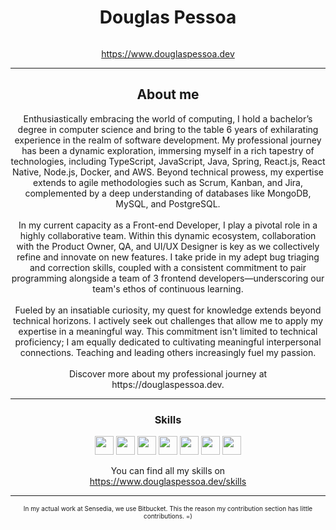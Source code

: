 
  <h1 align="center">Douglas Pessoa</h1>
  <p align="center" style="font-size: 0px">Software Engineer</p>
  <p align="center">
    <a href="https://www.douglaspessoa.dev">https://www.douglaspessoa.dev</a>
  </p>
  <hr>
  <h2 align="center">
    About me
  </h2>
  <p align="center">
Enthusiastically embracing the world of computing, I hold a bachelor’s degree in computer science and bring to the table 6 years of exhilarating experience in the realm of software development. My professional journey has been a dynamic exploration, immersing myself in a rich tapestry of technologies, including TypeScript, JavaScript, Java, Spring, React.js, React Native, Node.js, Docker, and AWS. Beyond technical prowess, my expertise extends to agile methodologies such as Scrum, Kanban, and Jira, complemented by a deep understanding of databases like MongoDB, MySQL, and PostgreSQL.
<br><br>
In my current capacity as a Front-end Developer, I play a pivotal role in a highly collaborative team. Within this dynamic ecosystem, collaboration with the Product Owner, QA, and UI/UX Designer is key as we collectively refine and innovate on new features. I take pride in my adept bug triaging and correction skills, coupled with a consistent commitment to pair programming alongside a team of 3 frontend developers—underscoring our team's ethos of continuous learning.
<br><br>
Fueled by an insatiable curiosity, my quest for knowledge extends beyond technical horizons. I actively seek out challenges that allow me to apply my expertise in a meaningful way. This commitment isn't limited to technical proficiency; I am equally dedicated to cultivating meaningful interpersonal connections. Teaching and leading others increasingly fuel my passion.
<br><br>
Discover more about my professional journey at <br> https://douglaspessoa.dev. 
  </p>
  <hr />
  <h3 align="center">Skills</h3>
  <p align="center">
    <img src="https://www.douglaspessoa.dev/assets/images/skills/typescript.webp" style="height: 30px">
    <img src="https://www.douglaspessoa.dev/assets/images/skills/java.webp" style="height: 30px">
    <img src="https://www.douglaspessoa.dev/assets/images/skills/nodejs.webp" style="height: 30px">
    <img src="https://www.douglaspessoa.dev/assets/images/skills/reactjs.webp" style="height: 30px">
    <img src="https://www.douglaspessoa.dev/assets/images/skills/docker.webp" style="height: 30px">
    <img src="https://www.douglaspessoa.dev/assets/images/skills/jira.webp" style="height: 30px">
    <img src="https://www.douglaspessoa.dev/assets/images/skills/figma.webp" style="height: 30px">
  </p>
  <p align="center">
    You can find all my skills on <br/> <a href="https://www.douglaspessoa.dev/skills">https://www.douglaspessoa.dev/skills</a>
  </p>
<hr />
<p style="font-size: 10px;" align="center">In my actual work at Sensedia, we use Bitbucket. This the reason my contribution section has little contributions. =)</p>
